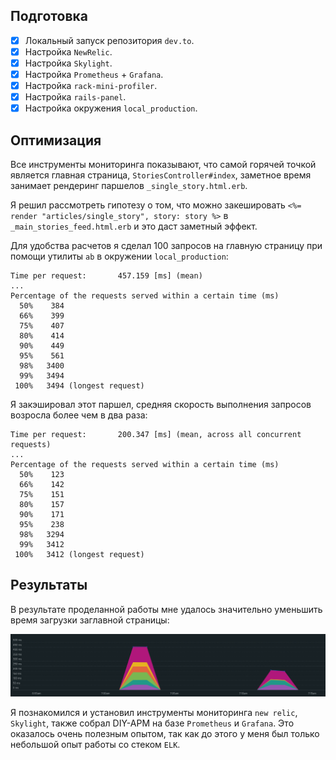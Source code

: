 ## Подготовка

- [x] Локальный запуск репозитория `dev.to`.
- [x] Настройка `NewRelic`.
- [x] Настройка `Skylight`.
- [x] Настройка `Prometheus` + `Grafana`.
- [x] Настройка `rack-mini-profiler`.
- [x] Настройка `rails-panel`.
- [x] Настройка окружения `local_production`.

## Оптимизация

Все инструменты мониторинга показывают, что самой горячей точкой является главная страница, `StoriesController#index`, заметное время занимает рендеринг паршелов `_single_story.html.erb`.

Я решил рассмотреть гипотезу о том, что можно закешировать `<%= render "articles/single_story", story: story %>` в `_main_stories_feed.html.erb` и это даст заметный эффект.

Для удобства расчетов я сделал 100 запросов на главную страницу при помощи утилиты `ab` в окружении `local_production`:

```
Time per request:       457.159 [ms] (mean)
...
Percentage of the requests served within a certain time (ms)
  50%    384
  66%    399
  75%    407
  80%    414
  90%    449
  95%    561
  98%   3400
  99%   3494
 100%   3494 (longest request)
```

Я закэшировал этот паршел, средняя скорость выполнения запросов возросла более чем в два раза:

```
Time per request:       200.347 [ms] (mean, across all concurrent requests)
...
Percentage of the requests served within a certain time (ms)
  50%    123
  66%    142
  75%    151
  80%    157
  90%    171
  95%    238
  98%   3294
  99%   3412
 100%   3412 (longest request)
```

## Результаты

В результате проделанной работы мне удалось значительно уменьшить время загрузки заглавной страницы:

![alt text](newrelic.png 'new relic')

Я познакомился и установил инструменты мониторинга `new relic`, `Skylight`, также собрал DIY-APM на базе `Prometheus` и `Grafana`. Это оказалось очень полезным опытом, так как до этого у меня был только небольшой опыт работы со стеком `ELK`.
